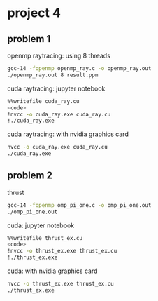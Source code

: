 # project 4

## problem 1

openmp raytracing: using 8 threads
```bash
gcc-14 -fopenmp openmp_ray.c -o openmp_ray.out
./openmp_ray.out 8 result.ppm
```

cuda raytracing: jupyter notebook
```bash
%%writefile cuda_ray.cu
<code>
!nvcc -o cuda_ray.exe cuda_ray.cu
!./cuda_ray.exe
```

cuda raytracing: with nvidia graphics card
```bash
nvcc -o cuda_ray.exe cuda_ray.cu
./cuda_ray.exe
```

## problem 2

thrust
```bash
gcc-14 -fopenmp omp_pi_one.c -o omp_pi_one.out
./omp_pi_one.out
```

cuda: jupyter notebook
```bash
%%writefile thrust_ex.cu
<code>
!nvcc -o thrust_ex.exe thrust_ex.cu
!./thrust_ex.exe
```

cuda: with nvidia graphics card
```bash
nvcc -o thrust_ex.exe thrust_ex.cu
./thrust_ex.exe
```